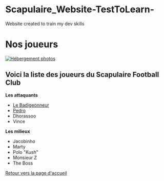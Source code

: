 # Scapulaire_Website-TestToLearn-
Website created to train my dev skills

<html>
	<head>
		<meta charset="UTF-8" />
		<title>Nos Joueurs</title>
	</head>
	<body>
		<h1>Nos joueurs</h1>
		<a href="http://www.hostingpics.net/viewer.php?id=491514scapulaireicone.png"><img src="http://img4.hostingpics.net/thumbs/mini_491514scapulaireicone.png" alt="Hébergement photos" /></a>
		<h2>Voici la liste des joueurs du Scapulaire Football Club</h2>
		<p><strong>Les attaquants</strong></p>
		<ul>
			<li><a href="https://github.com/Nephelim33/Scapulaire_Website-TestToLearn-/blob/master/Player_Le-Badigeonneur.md" title="Il aime le boudin!">Le Badigeonneur</a></li>
			<li><a href="Joueurs/Pedro.html" title="Visca el Barça!">Pedro</a></li>
			<li>Dhorassoo</li>
			<li>Vince</li>
		</ul>
		<p><strong>Les milieux</strong></p>
		<ul>
			<li>Jacobinho</li>
			<li>Marty</li>
			<li>Polo "Kush"</li>
			<li>Monsieur Z</li>
			<li>The Boss</li>
		</ul>
		<p><a href="https://github.com/Nephelim33/Scapulaire_Website-TestToLearn-/blob/master/First_Page.md">Retour vers la page d'accueil</a></p>
	</body>
</html>

